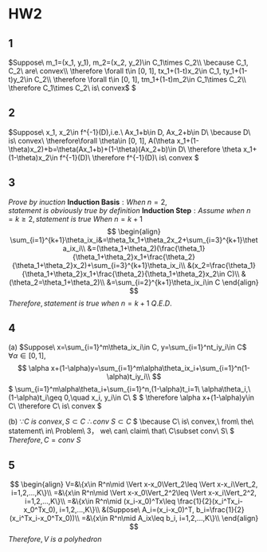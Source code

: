 # HW2

## 1

$Suppose\ m_1=(x_1, y_1), m_2=(x_2, y_2)\in C_1\times C_2\\
\because C_1, C_2\ are\ convex\\
\therefore \forall t\in [0, 1], tx_1+(1-t)x_2\in C_1, ty_1+(1-t)y_2\in C_2\\
\therefore \forall t\in [0, 1], tm_1+(1-t)m_2\in C_1\times C_2\\
\therefore C_1\times C_2\ is\ convex$
$

## 2

$Suppose\ x_1, x_2\in f^{-1}(D),i.e.\ Ax_1+b\in D, Ax_2+b\in D\\
\because D\ is\ convex\\
\therefore\forall \theta\in [0, 1], A(\theta x_1+(1-\theta)x_2)+b=\theta(Ax_1+b)+(1-\theta)(Ax_2+b)\in D\\
\therefore \theta x_1+(1-\theta)x_2\in f^{-1}(D)\\
\therefore f^{-1}(D)\ is\ convex
$

## 3

$Prove\ by\ inuction$
$\textbf{Induction\ Basis}:When\ n=2, statement\ is\ obviously\ true\ by\ definition$
$\textbf{Induction\ Step}:Assume\ when\ n=k\geq 2, statement\ is\ true$
$When\ n = k+1$
$$
\begin{align}
\sum_{i=1}^{k+1}\theta_ix_i&=\theta_1x_1+\theta_2x_2+\sum_{i=3}^{k+1}\theta_ix_i\\
&=(\theta_1+\theta_2)(\frac{\theta_1}{\theta_1+\theta_2}x_1+\frac{\theta_2}{\theta_1+\theta_2}x_2)+\sum_{i=3}^{k+1}\theta_ix_i\\
&(x_2=\frac{\theta_1}{\theta_1+\theta_2}x_1+\frac{\theta_2}{\theta_1+\theta_2}x_2\in C)\\
&(\theta_2=\theta_1+\theta_2)\\
&=\sum_{i=2}^{k+1}\theta_ix_i\in C
\end{align}
$$
$Therefore, statement\ is\ true\ when\ n=k+1$
$Q.E.D.$

## 4

(a)
$Suppose\ x=\sum_{i=1}^m\theta_ix_i\in C, y=\sum_{i=1}^nt_iy_i\in C$
$\forall \alpha\in [0,1],$
$$
\alpha x+(1-\alpha)y=\sum_{i=1}^m\alpha\theta_ix_i+\sum_{i=1}^n(1-\alpha)t_iy_i\\
$$
$
\sum_{i=1}^m\alpha\theta_i+\sum_{i=1}^n,(1-\alpha)t_i=1\\
\alpha\theta_i,\ (1-\alpha)t_i\geq 0,\quad
x_i, y_i\in C\\
$
$
\therefore \alpha x+(1-\alpha)y\in C\\
\therefore C\ is\ convex
$

(b)
$\because C\ is \ convex, S\subset C$
$\therefore conv\ S\subset C$
$
\because C\ is\ convex,\ from\ the\ statement\ in\ Problem\ 3， we\ can\ claim\ that\ C\subset conv\ S\\
$
$Therefore, C=conv\ S$

## 5

$$
\begin{align}
V=&\{x\in R^n\mid \Vert x-x_0\Vert_2\leq \Vert x-x_i\Vert_2, i=1,2,...,K\}\\
=&\{x\in R^n\mid \Vert x-x_0\Vert_2^2\leq \Vert x-x_i\Vert_2^2, i=1,2,...,K\}\\
=&\{x\in R^n\mid (x_i-x_0)^Tx\leq \frac{1}{2}(x_i^Tx_i-x_0^Tx_0), i=1,2,...,K\}\\
&(Suppose\ A_i=(x_i-x_0)^T, b_i=\frac{1}{2}(x_i^Tx_i-x_0^Tx_0))\\
=&\{x\in R^n\mid A_ix\leq b_i, i=1,2,...,K\}\\
\end{align}
$$
$Therefore, V\ is\ a\ polyhedron$
